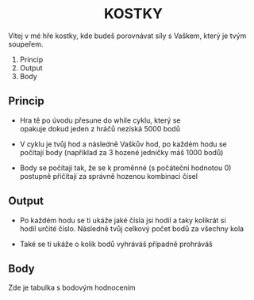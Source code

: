 <h1 align = "center">KOSTKY</h1>
<p>Vítej v mé hře kostky, kde budeš porovnávat síly s Vaškem, který je tvým soupeřem.</p>

<ol>
  <li>Princip</li>
  
  <li>Output</li>
  
  <li>Body</li>
</ol>

<h2>Princip</h2>

<ul>
  <li> <p>Hra tě po úvodu přesune do while cyklu, který se <br>
    opakuje dokud jeden z hráčů nezíská 5000 bodů</p> </li>
  
  <li> <p>V cyklu je tvůj hod a následně Vaškův hod, po každém hodu se <br>
    počítají body (například za 3 hozené jedničky máš 1000 bodů)</p> </li>
    
  <li> <p>Body se počítají tak, že se k proměnné (s počáteční hodnotou 0) <br>
    postupně přičítají za správně hozenou kombinaci čísel</p> </li>
</ul>

<h2>Output</h2>

<ul>
  <li> <p>Po každém hodu se ti ukáže jaké čísla jsi hodil a taky kolikrát si <br>
    hodil určité číslo. Následně tvůj celkový počet bodů za všechny kola</p> </li>
  
  <li> <p>Také se ti ukáže o kolik bodů vyhráváš případně prohráváš</p> </li>
</ul>

<h2>Body</h2>

<p>Zde je tabulka s bodovým hodnocením</p>
<img src = "">
